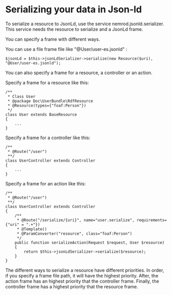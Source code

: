 Serializing your data in Json-ld
=====

To serialize a resource to JsonLd, use the service nemrod.jsonld.serializer.
This service needs the resource to serialize and a JsonLd frame.

You can specify a frame with different ways.

You can use a file frame file like "@User/user-es.jsonld" :

    $jsonLd = $this->jsonLdSerializer->serialize(new Resource($uri), "@User/user-es.jsonld");

You can also specify a frame for a resource, a controller or an action.

Specify a frame for a resource like this:

    /**
     * Class User
     * @package Doc\UserBundle\RdfResource
     * @Resource(types={"foaf:Person"})
     */
    class User extends BaseResource
    {
        ...
    }

Specify a frame for a controller like this:

    /**
     * @Route("/user")
     **/
    class UserController extends Controller
    {
        ...
    }

Specify a frame for an action like this:

    /**
     * @Route("/user")
     **/
    class UserController extends Controller
    {
        /**
         * @Route("/serialize/{uri}", name="user.serialize", requirements={"uri" = ".+"})
         * @Template()
         * @ParamConverter("resource", class="foaf:Person")
         */
        public function serializeAction(Request $request, User $resource)
        {
            return $this->jsonLdSerializer->serialize($resource);
        }
    }

The different ways to serialize a resource have different priorities. In order, if you specify a frame file path, it will have the highest priority.
After, the action frame has an highest priority that the controller frame. Finally, the controller frame has a highest priority that the resource frame.